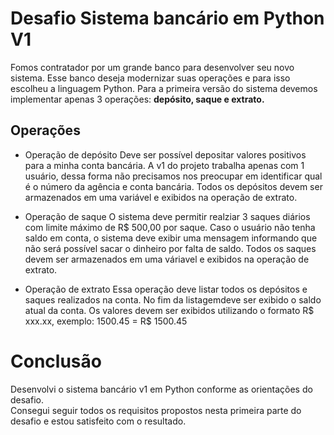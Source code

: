 # Desafio Sistema bancário em Python V1

Fomos contratador por um grande banco para desenvolver seu novo sistema.   Esse banco deseja modernizar suas operações e para isso escolheu a linguagem Python. Para a primeira versão do sistema devemos implementar apenas 3 operações: **depósito, saque e extrato.**

## Operações

- Operação de depósito
Deve ser possível depositar valores positivos para a minha conta bancária. A v1 do projeto trabalha apenas com 1 usuário, dessa forma não precisamos nos preocupar em identificar qual é o número da agência e conta bancária. Todos os depósitos devem ser armazenados em uma variável e exibidos na operação de extrato.

- Operação de saque
O sistema deve permitir realziar 3 saques diários com limite máximo de R$ 500,00 por saque. Caso o usuário não tenha saldo em conta, o sistema deve exibir uma mensagem informando que não será possível sacar o dinheiro por falta de saldo. Todos os saques devem ser armazenados em uma váriavel e exibidos na operação de extrato.

- Operação de extrato
Essa operação deve listar todos os depósitos e saques realizados na conta. No fim da listagemdeve ser exibido o saldo atual da conta.
Os valores devem ser exibidos utilizando o formato R$ xxx.xx, exemplo:
1500.45 = R$ 1500.45

# Conclusão

Desenvolvi o sistema bancário v1 em Python conforme as orientações do desafio.  
Consegui seguir todos os requisitos propostos nesta primeira parte do desafio e estou satisfeito com o resultado. 
